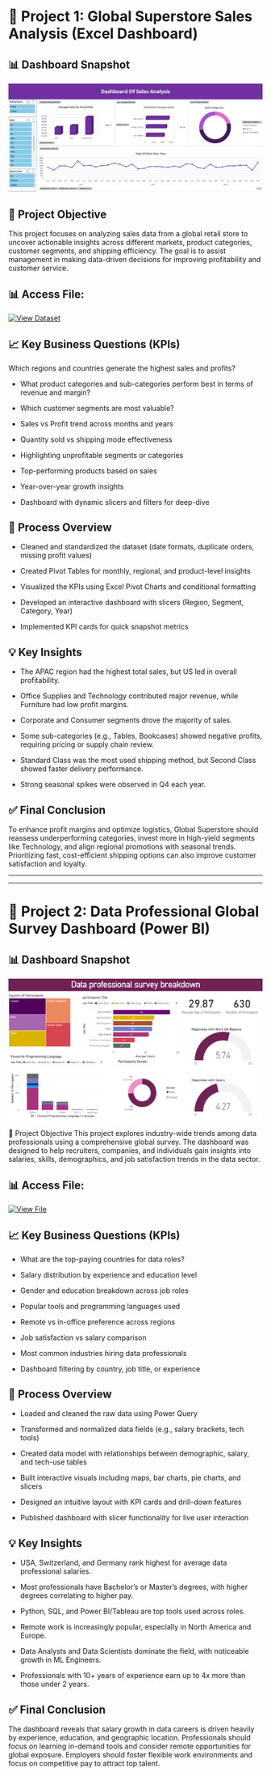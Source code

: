 # 🧩 Project 1: Global Superstore Sales Analysis (Excel Dashboard)
## 📊 Dashboard Snapshot
![Sales Dashboard](https://raw.githubusercontent.com/mmousaa/Projects/main/assets/Dashboard_Sales%20Analysis.png)

## 📌 Project Objective
This project focuses on analyzing sales data from a global retail store to uncover actionable insights across different markets, product categories, customer segments, and shipping efficiency. The goal is to assist management in making data-driven decisions for improving profitability and customer service.

## 📊 Access File:
[![View Dataset](https://img.shields.io/badge/View-Dataset-blue)](https://github.com/mmousaa/Projects/blob/main/assets/Sales%20Analysis%20Dashboard.xlsx)

## 📈 Key Business Questions (KPIs)
Which regions and countries generate the highest sales and profits?

- What product categories and sub-categories perform best in terms of revenue and margin?

- Which customer segments are most valuable?

- Sales vs Profit trend across months and years

- Quantity sold vs shipping mode effectiveness

- Highlighting unprofitable segments or categories

- Top-performing products based on sales

- Year-over-year growth insights

- Dashboard with dynamic slicers and filters for deep-dive

## 🔧 Process Overview
- Cleaned and standardized the dataset (date formats, duplicate orders, missing profit values)

- Created Pivot Tables for monthly, regional, and product-level insights

- Visualized the KPIs using Excel Pivot Charts and conditional formatting

- Developed an interactive dashboard with slicers (Region, Segment, Category, Year)

- Implemented KPI cards for quick snapshot metrics

## 💡 Key Insights
- The APAC region had the highest total sales, but US led in overall profitability.

- Office Supplies and Technology contributed major revenue, while Furniture had low profit margins.

- Corporate and Consumer segments drove the majority of sales.

- Some sub-categories (e.g., Tables, Bookcases) showed negative profits, requiring pricing or supply chain review.

- Standard Class was the most used shipping method, but Second Class showed faster delivery performance.

- Strong seasonal spikes were observed in Q4 each year.

## ✅ Final Conclusion
To enhance profit margins and optimize logistics, Global Superstore should reassess underperforming categories, invest more in high-yield segments like Technology, and align regional promotions with seasonal trends. Prioritizing fast, cost-efficient shipping options can also improve customer satisfaction and loyalty.

  

---
***

  
# 🧩 Project 2: Data Professional Global Survey Dashboard (Power BI)
## 📊 Dashboard Snapshot
![Survey Dashboard](https://raw.githubusercontent.com/mmousaa/Projects/main/assets/Dashboard_data%20survey.png)

📌 Project Objective
This project explores industry-wide trends among data professionals using a comprehensive global survey. The dashboard was designed to help recruiters, companies, and individuals gain insights into salaries, skills, demographics, and job satisfaction trends in the data sector.

## 📊 Access File:
[![View File](https://img.shields.io/badge/View-Survey_File-blueviolet)](https://github.com/mmousaa/Projects/blob/main/assets/data%20professional%20survey.pbix) 

## 📈 Key Business Questions (KPIs)
- What are the top-paying countries for data roles?

- Salary distribution by experience and education level

- Gender and education breakdown across job roles

- Popular tools and programming languages used

- Remote vs in-office preference across regions

- Job satisfaction vs salary comparison

- Most common industries hiring data professionals

- Dashboard filtering by country, job title, or experience

## 🔧 Process Overview
- Loaded and cleaned the raw data using Power Query

- Transformed and normalized data fields (e.g., salary brackets, tech tools)

- Created data model with relationships between demographic, salary, and tech-use tables

- Built interactive visuals including maps, bar charts, pie charts, and slicers

- Designed an intuitive layout with KPI cards and drill-down features

- Published dashboard with slicer functionality for live user interaction

## 💡 Key Insights
- USA, Switzerland, and Germany rank highest for average data professional salaries.

- Most professionals have Bachelor’s or Master’s degrees, with higher degrees correlating to higher pay.

- Python, SQL, and Power BI/Tableau are top tools used across roles.

- Remote work is increasingly popular, especially in North America and Europe.

- Data Analysts and Data Scientists dominate the field, with noticeable growth in ML Engineers.

- Professionals with 10+ years of experience earn up to 4x more than those under 2 years.

## ✅ Final Conclusion
The dashboard reveals that salary growth in data careers is driven heavily by experience, education, and geographic location. Professionals should focus on learning in-demand tools and consider remote opportunities for global exposure. Employers should foster flexible work environments and focus on competitive pay to attract top talent.

